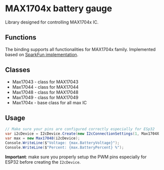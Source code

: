 # MAX1704x battery gauge
Library designed for controlling MAX1704x IC.

## Functions

The binding supports all functionalities for MAX1704x family. Implemented based on [SparkFun implementation](https://github.com/sparkfun/SparkFun_MAX1704x_Fuel_Gauge_Arduino_Library/blob/main/src/SparkFun_MAX1704x_Fuel_Gauge_Arduino_Library.cpp).

## Classes

* Max17043 - class for MAX17043
* Max17044 - class for MAX17044
* Max17048 - class for MAX17048
* Max17049 - class for MAX17049
* Max1704x - base class for all max IC

## Usage

```csharp
// Make sure your pins are configured correctly especially for ESp32
var i2cDevice = I2cDevice.Create(new I2cConnectionSettings(1, Max1704X.DefaultAddress));
var max = new Max17048(i2cDevice);
Console.WriteLine($"Voltage: {max.BatteryVoltage}");
Console.WriteLine($"Percent: {max.BatteryPercent} %");
```

**Important**: make sure you properly setup the PWM pins especially for ESP32 before creating the `I2cDevice`.